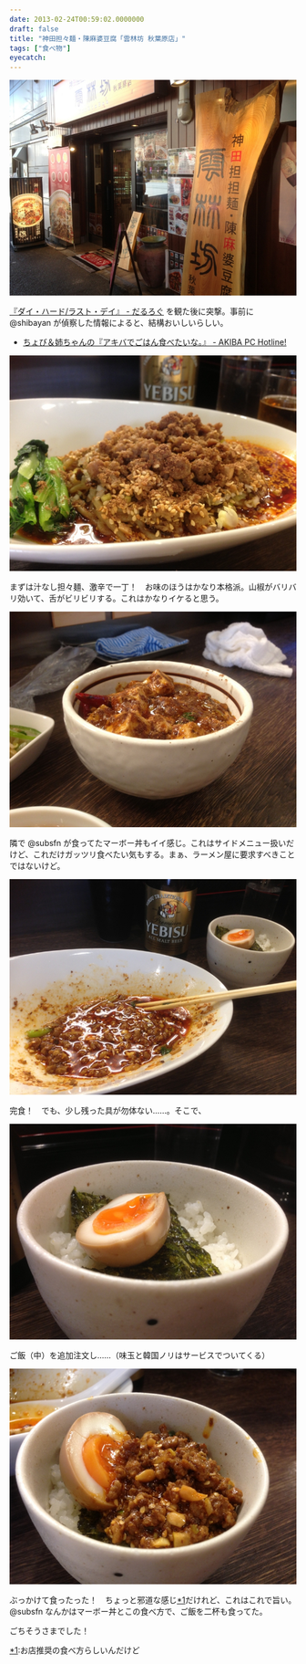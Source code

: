 ```yaml
---
date: 2013-02-24T00:59:02.0000000
draft: false
title: "神田担々麺・陳麻婆豆腐「雲林坊 秋葉原店」"
tags: ["食べ物"]
eyecatch: 
---
```

<p><span itemscope itemtype="http://schema.org/Photograph"><img src="20130223125617.jpg" alt="f:id:daruyanagi:20130223125617j:plain" title="f:id:daruyanagi:20130223125617j:plain" class="hatena-fotolife" itemprop="image"></span></p><p><a href="https://blog.daruyanagi.jp/entry/2013/02/24/004752">&#x300E;&#x30C0;&#x30A4;&#x30FB;&#x30CF;&#x30FC;&#x30C9;/&#x30E9;&#x30B9;&#x30C8;&#x30FB;&#x30C7;&#x30A4;&#x300F; - &#x3060;&#x308B;&#x308D;&#x3050;</a> を観た後に突撃。事前に @shibayan が偵察した情報によると、結構おいしいらしい。</p>

<ul>
<li><a href="http://akiba-pc.watch.impress.co.jp/docs/column/chobi/20130219_588302.html">&#x3061;&#x3087;&#x3073;&#xFF06;&#x59C9;&#x3061;&#x3083;&#x3093;&#x306E;&#x300E;&#x30A2;&#x30AD;&#x30D0;&#x3067;&#x3054;&#x306F;&#x3093;&#x98DF;&#x3079;&#x305F;&#x3044;&#x306A;&#x3002;&#x300F; - AKIBA PC Hotline!</a></li>
</ul><p><span itemscope itemtype="http://schema.org/Photograph"><img src="20130223130907.jpg" alt="f:id:daruyanagi:20130223130907j:plain" title="f:id:daruyanagi:20130223130907j:plain" class="hatena-fotolife" itemprop="image"></span></p><p>まずは汁なし担々麺、激辛で一丁！　お味のほうはかなり本格派。山椒がバリバリ効いて、舌がビリビリする。これはかなりイケると思う。</p><p><span itemscope itemtype="http://schema.org/Photograph"><img src="20130223130704.jpg" alt="f:id:daruyanagi:20130223130704j:plain" title="f:id:daruyanagi:20130223130704j:plain" class="hatena-fotolife" itemprop="image"></span></p><p>隣で @subsfn が食ってたマーボー丼もイイ感じ。これはサイドメニュー扱いだけど、これだけガッツリ食べたい気もする。まぁ、ラーメン屋に要求すべきことではないけど。</p><p><span itemscope itemtype="http://schema.org/Photograph"><img src="20130223131642.jpg" alt="f:id:daruyanagi:20130223131642j:plain" title="f:id:daruyanagi:20130223131642j:plain" class="hatena-fotolife" itemprop="image"></span></p><p>完食！　でも、少し残った具が勿体ない……。そこで、</p><p><span itemscope itemtype="http://schema.org/Photograph"><img src="20130223131503.jpg" alt="f:id:daruyanagi:20130223131503j:plain" title="f:id:daruyanagi:20130223131503j:plain" class="hatena-fotolife" itemprop="image"></span></p><p>ご飯（中）を追加注文し……（味玉と韓国ノリはサービスでついてくる）</p><p><span itemscope itemtype="http://schema.org/Photograph"><img src="20130223131741.jpg" alt="f:id:daruyanagi:20130223131741j:plain" title="f:id:daruyanagi:20130223131741j:plain" class="hatena-fotolife" itemprop="image"></span></p><p>ぶっかけて食ったった！　ちょっと邪道な感じ<a href="#f-ba4f0ba8" name="fn-ba4f0ba8" title="お店推奨の食べ方らしいんだけど">*1</a>だけれど、これはこれで旨い。@subsfn なんかはマーボー丼とこの食べ方で、ご飯を二杯も食ってた。</p><p>ごちそうさまでした！</p>
<div class="footnote">
<p class="footnote"><a href="#fn-ba4f0ba8" name="f-ba4f0ba8" class="footnote-number">*1</a><span class="footnote-delimiter">:</span><span class="footnote-text">お店推奨の食べ方らしいんだけど</span></p>
</div>